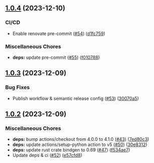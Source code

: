 ## [1.0.4](https://github.com/AzHicham/openslide-sys/compare/1.0.3...1.0.4) (2023-12-10)


### CI/CD

* Enable renovate pre-commit ([#54](https://github.com/AzHicham/openslide-sys/issues/54)) ([d1fc759](https://github.com/AzHicham/openslide-sys/commit/d1fc75905b5552d51b33fac57cefe4b876c7b42d))


### Miscellaneous Chores

* **deps:** update pre-commit ([#55](https://github.com/AzHicham/openslide-sys/issues/55)) ([f010788](https://github.com/AzHicham/openslide-sys/commit/f010788790effed092682975b362ef2955ef2641))

## [1.0.3](https://github.com/AzHicham/openslide-sys/compare/1.0.2...1.0.3) (2023-12-09)


### Bug Fixes

* Publish workflow & semantic release config ([#53](https://github.com/AzHicham/openslide-sys/issues/53)) ([30070a5](https://github.com/AzHicham/openslide-sys/commit/30070a5e5a1590f236a15d1d2b91466d6f7e04e1))

## [1.0.2](https://github.com/AzHicham/openslide-sys/compare/1.0.1...1.0.2) (2023-12-09)


### Miscellaneous Chores

* **deps:** bump actions/checkout from 4.0.0 to 4.1.0 ([#43](https://github.com/AzHicham/openslide-sys/issues/43)) ([7ed80c3](https://github.com/AzHicham/openslide-sys/commit/7ed80c37f8ece0819658219a4ce2e2215750ba29))
* **deps:** update actions/setup-python action to v5 ([#50](https://github.com/AzHicham/openslide-sys/issues/50)) ([30e8312](https://github.com/AzHicham/openslide-sys/commit/30e83120ac9f881e47dfdf48a2d0ba402f1c451f))
* **deps:** update rust crate bindgen to 0.69 ([#47](https://github.com/AzHicham/openslide-sys/issues/47)) ([f534ae7](https://github.com/AzHicham/openslide-sys/commit/f534ae7e667ad30cdf39600fcda23daf9d3baf1a))
* Update deps & ci ([#52](https://github.com/AzHicham/openslide-sys/issues/52)) ([e57cfd8](https://github.com/AzHicham/openslide-sys/commit/e57cfd88aedc493254cd627a3e153d089a0739da))
